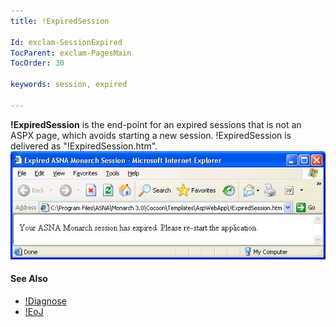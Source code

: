 ```yaml
---
title: !ExpiredSession

Id: exclam-SessionExpired
TocParent: exclam-PagesMain
TocOrder: 30

keywords: session, expired

---
```


**!ExpiredSession** is the end-point for an expired sessions that is not an ASPX page, which avoids starting a new session. !ExpiredSession is delivered as "!ExpiredSession.htm".
![expired session display](images/ExpiredSession.jpg)</dd>

#### See Also
- [!Diagnose](amf-exclam-Diagnose.html)
- [!EoJ](amf-exclam-Eoj.html)


